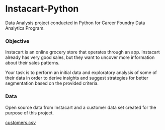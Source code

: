 # Instacart-Python

Data Analysis project conducted in Python for Career Foundry Data Analytics Program.

### Objective
Instacart is an online grocery store that operates through an app. Instacart already has very good sales, but they want to uncover more information about their sales patterns.

Your task is to perform an initial data and exploratory analysis of some of their data in order to derive insights and suggest strategies for better segmentation based on the provided criteria.

### Data
Open source data from Instacart and a customer data set created for the purpose of this project.

[customers.csv](https://github.com/itslucero/Instacart-Python/files/10714651/customers.csv)
